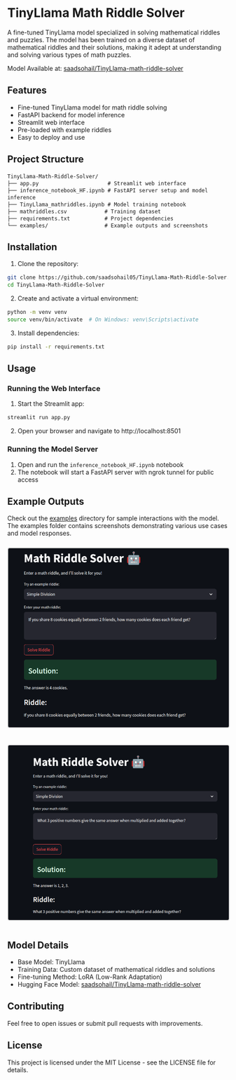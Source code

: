 # TinyLlama Math Riddle Solver

A fine-tuned TinyLlama model specialized in solving mathematical riddles and puzzles. The model has been trained on a diverse dataset of mathematical riddles and their solutions, making it adept at understanding and solving various types of math puzzles.

Model Available at: [saadsohail/TinyLlama-math-riddle-solver](https://huggingface.co/saadsohail/TinyLlama-math-riddle-solver)

## Features

- Fine-tuned TinyLlama model for math riddle solving
- FastAPI backend for model inference
- Streamlit web interface
- Pre-loaded with example riddles
- Easy to deploy and use

## Project Structure

```
TinyLlama-Math-Riddle-Solver/
├── app.py                      # Streamlit web interface
├── inference_notebook_HF.ipynb # FastAPI server setup and model inference
├── TinyLlama_mathriddles.ipynb # Model training notebook
├── mathriddles.csv            # Training dataset
├── requirements.txt           # Project dependencies
└── examples/                  # Example outputs and screenshots
```

## Installation

1. Clone the repository:
```bash
git clone https://github.com/saadsohail05/TinyLlama-Math-Riddle-Solver.git
cd TinyLlama-Math-Riddle-Solver
```

2. Create and activate a virtual environment:
```bash
python -m venv venv
source venv/bin/activate  # On Windows: venv\Scripts\activate
```

3. Install dependencies:
```bash
pip install -r requirements.txt
```

## Usage

### Running the Web Interface

1. Start the Streamlit app:
```bash
streamlit run app.py
```

2. Open your browser and navigate to http://localhost:8501

### Running the Model Server

1. Open and run the `inference_notebook_HF.ipynb` notebook
2. The notebook will start a FastAPI server with ngrok tunnel for public access

## Example Outputs

Check out the [examples](examples/) directory for sample interactions with the model. The examples folder contains screenshots demonstrating various use cases and model responses.

<p align="center">
  <img src="examples/1.png" width="600" alt="Example 1" style="border: 2px solid #ddd; border-radius: 5px; margin: 10px 0;">
</p>
<p align="center">
  <img src="examples/2.png" width="600" alt="Example 2" style="border: 2px solid #ddd; border-radius: 5px; margin: 10px 0;">
</p>

## Model Details

- Base Model: TinyLlama
- Training Data: Custom dataset of mathematical riddles and solutions
- Fine-tuning Method: LoRA (Low-Rank Adaptation)
- Hugging Face Model: [saadsohail/TinyLlama-math-riddle-solver](https://huggingface.co/saadsohail/TinyLlama-math-riddle-solver)

## Contributing

Feel free to open issues or submit pull requests with improvements.

## License

This project is licensed under the MIT License - see the LICENSE file for details.
